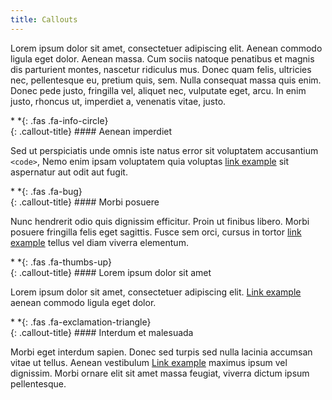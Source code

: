 ```yaml
---
title: Callouts
---
```


Lorem ipsum dolor sit amet, consectetuer adipiscing elit. Aenean commodo ligula eget dolor. Aenean massa.
Cum sociis natoque penatibus et magnis dis parturient montes, nascetur ridiculus mus.
Donec quam felis, ultricies nec, pellentesque eu, pretium quis, sem.
Nulla consequat massa quis enim. Donec pede justo, fringilla vel, aliquet nec, vulputate eget, arcu.
In enim justo, rhoncus ut, imperdiet a, venenatis vitae, justo.


<div class="callout-block callout-info"><div class="icon-holder">*&nbsp;*{: .fas .fa-info-circle}
</div><div class="content">
{: .callout-title}
#### Aenean imperdiet

Sed ut perspiciatis unde omnis iste natus error sit voluptatem accusantium `<code>`,
Nemo enim ipsam voluptatem quia voluptas [link example](#) sit aspernatur aut odit aut fugit.

</div></div>


<div class="callout-block callout-warning"><div class="icon-holder">*&nbsp;*{: .fas .fa-bug}
</div><div class="content">
{: .callout-title}
#### Morbi posuere

Nunc hendrerit odio quis dignissim efficitur. Proin ut finibus libero. Morbi posuere fringilla felis eget sagittis.
Fusce sem orci, cursus in tortor [link example](#) tellus vel diam viverra elementum.
		
</div></div>


<div class="callout-block callout-success"><div class="icon-holder">*&nbsp;*{: .fas .fa-thumbs-up}
</div><div class="content">
{: .callout-title}
#### Lorem ipsum dolor sit amet

Lorem ipsum dolor sit amet, consectetuer adipiscing elit. [Link example](#) aenean commodo ligula eget dolor.

</div></div>


<div class="callout-block callout-danger"><div class="icon-holder">*&nbsp;*{: .fas .fa-exclamation-triangle}
</div><div class="content">
{: .callout-title}
#### Interdum et malesuada

Morbi eget interdum sapien. Donec sed turpis sed nulla lacinia accumsan vitae ut tellus.
Aenean vestibulum [Link example](#) maximus ipsum vel dignissim.
Morbi ornare elit sit amet massa feugiat, viverra dictum ipsum pellentesque.

</div></div>
